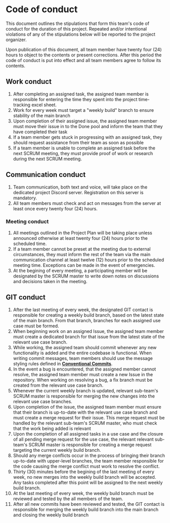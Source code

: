 # Code of conduct

This document outlines the stipulations that form this team's code of conduct for the duration of this project. Repeated and/or intentional violations of any of the stipulations below will be reported to the project organizer.

Upon publication of this document, all team member have twenty four (24) hours to object to the contents or present corrections. After this period the code of conduct is put into effect and all team members agree to follow its contents.

## Work conduct

1. After completing an assigned task, the assigned team member is responsible for entering the time they spent into the project time-tracking excel sheet.
2. Work for every week must target a "weekly build" branch to ensure stability of the main branch
3. Upon completion of their assigned issue, the assigned team member must move their issue in to the Done pool and inform the team that they have completed their task
4. If a team member gets stuck in progressing with an assigned task, they should request assistance from their team as soon as possible
5. If a team member is unable to complete an assigned task before the next SCRUM meeting, they must provide proof of work or research during the next SCRUM meeting.

## Communication conduct

1. Team communication, both text and voice, will take place on the dedicated project Discord server. Registration on this server is mandatory.
2. All team members must check and act on messages from the server at least once every twenty four (24) hours.

### Meeting conduct

1. All meetings outlined in the Project Plan will be taking place unless announced otherwise at least twenty four (24) hours prior to the scheduled time.
2. If a team member cannot be preset at the meeting due to external circumstances, they must inform the rest of the team via the main communication channel at least twelve (12) hours prior to the scheduled meeting time. Exceptions can be made in the event of emergencies.
3. At the begining of every meeting, a participating member will be designated by the SCRUM master to write down notes on discussions and decisions taken in the meeting.

## GIT conduct

 1. After the last meeting of every week, the designated GIT contact is responsible for creating a weekly build branch, based on the latest state of the main branch. From that branch, branches for each assigned use case must be formed.
 2. When beginning work on an assigned Issue, the assigned team member must create a dedicated branch for that issue from the latest state of the relevant use case branch.
 3. While working, the assigned team should commit whenever any new functionality is added and the entire codebase is functional. When writing commit messages, team members should use the message styling rules defined in [**Conventional Commits**](https://www.conventionalcommits.org/en/v1.0.0/).
 4. In the event a bug is encountered, that the assigned member cannot resolve, the assigned team member must create a new Issue in the repository. When working on resolving a bug, a fix branch must be created from the relevant use case branch.
 5. Whenever the current weekly branch is updated, relevant sub-team's SCRUM master is responsible for merging the new changes into the relevant use case branches.
 6. Upon completion of the issue, the assigned team member must ensure that their branch is up-to-date with the relevant use case branch and must create a merge request for their issue. This merge request must be handled by the relevant sub-team's SCRUM master, who must check that the work being added is relevant
 7. Upon the completion of all assigned tasks in a use case and the closure of all pending merge request for the use case, the relevant relevant sub-team's SCRUM master is responsible for creating a merge request targeting the current weekly build branch.
 8. Should any merge conflicts occur in the process of bringing their branch up-to-date with upper-level branches, the team member responsible for the code causing the merge conflict must work to resolve the conflict.
 9. Thirty (30) minutes before the begining of the last meeting of every week, no new merges into the weekly build branch will be accepted. Any tasks completed after this point will be assigned to the next weekly build branch.
 10. At the last meeting of every week, the weekly build branch must be reviewed and tested by the all members of the team.
 11. After all new commits have been reviewed and tested, the GIT contact is responsible for merging the weekly build branch into the main branch and closing the weekly build branch
